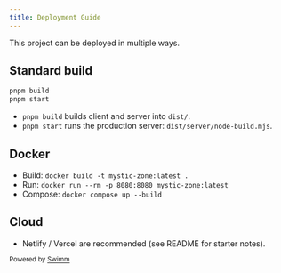 ```yaml
---
title: Deployment Guide
---
```


This project can be deployed in multiple ways.

## Standard build

```bash
pnpm build
pnpm start
```

- `pnpm build` builds client and server into `dist/`.
- `pnpm start` runs the production server: `dist/server/node-build.mjs`.

## Docker

- Build: `docker build -t mystic-zone:latest .`
- Run: `docker run --rm -p 8080:8080 mystic-zone:latest`
- Compose: `docker compose up --build`

## Cloud

- Netlify / Vercel are recommended (see README for starter notes).

<SwmMeta version="3.0.0" repo-id="Z2l0aHViJTNBJTNBU21hcnRmZWVkYmFjayUzQSUzQVByYXR5dXNoS2F1c2hhbDA5" repo-name="Smartfeedback"><sup>Powered by [Swimm](https://app.swimm.io/)</sup></SwmMeta>
